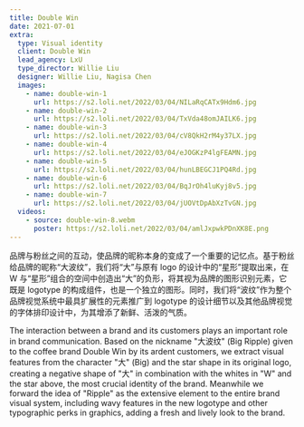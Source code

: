 ```yaml
---
title: Double Win
date: 2021-07-01
extra:
  type: Visual identity
  client: Double Win
  lead_agency: LxU
  type_director: Willie Liu
  designer: Willie Liu, Nagisa Chen
  images:
    - name: double-win-1
      url: https://s2.loli.net/2022/03/04/NILaRqCATx9Hdm6.jpg
    - name: double-win-2
      url: https://s2.loli.net/2022/03/04/TxVda48omJAILK6.jpg
    - name: double-win-3
      url: https://s2.loli.net/2022/03/04/cV8QkH2rM4y37LX.jpg
    - name: double-win-4
      url: https://s2.loli.net/2022/03/04/eJOGKzP4lgFEAMN.jpg
    - name: double-win-5
      url: https://s2.loli.net/2022/03/04/hunLBEGCJ1PQ4Rd.jpg
    - name: double-win-6
      url: https://s2.loli.net/2022/03/04/BqJrOh4luKyj8v5.jpg
    - name: double-win-7
      url: https://s2.loli.net/2022/03/04/jUOVtDpAbXzTvGN.jpg
  videos:
    - source: double-win-8.webm
      poster: https://s2.loli.net/2022/03/04/amlJxpwkPDnXK8E.png
---
```


品牌与粉丝之间的互动，使品牌的昵称本身的变成了一个重要的记忆点。基于粉丝给品牌的昵称“大波纹”，我们将“大”与原有 logo 的设计中的“星形”提取出来，在 W 与“星形”组合的空间中创造出“大”的负形，将其视为品牌的图形识别元素，它既是 logotype 的构成组件，也是一个独立的图形。同时，我们将“波纹”作为整个品牌视觉系统中最具扩展性的元素推广到 logotype 的设计细节以及其他品牌视觉的字体排印设计中，为其增添了新鲜、活泼的气质。

The interaction between a brand and its customers plays an important role in brand communication. Based on the nickname "大波纹" (Big Ripple) given to the coffee brand Double Win by its ardent customers, we extract visual features from the character "大" (Big) and the star shape in its original logo, creating a negative shape of "大" in combination with the whites in "W" and the star above, the most crucial identity of the brand. Meanwhile we forward the idea of "Ripple" as the extensive element to the entire brand visual system, including wavy features in the new logotype and other typographic perks in graphics, adding a fresh and lively look to the brand.
